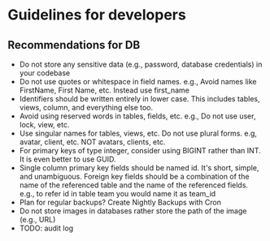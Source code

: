 # Guidelines for developers

## Recommendations for DB
- Do not store any sensitive data (e.g., password, database credentials) in your codebase
- Do not use quotes or whitespace in field names.
  e.g., Avoid names like FirstName, First Name, etc. Instead use first_name
- Identifiers should be written entirely in lower case. This includes tables, views, column, and everything else too. 
- Avoid using reserved words in tables, fields, etc.
  e.g., Do not use user, lock, view, etc.
- Use singular names for tables, views, etc. Do not use plural forms.
  e.g, avatar, client, etc. NOT avatars, clients, etc.
- For primary keys of type integer, consider using BIGINT rather than INT. It is even better to use GUID.
- Single column primary key fields should be named id. It's short, simple, and unambiguous.
  Foreign key fields should be a combination of the name of the referenced table and the name of the referenced fields.
  e.g., to refer id in table team you would name it as team_id
- Plan for regular backups? Create Nightly Backups with Cron
- Do not store images in databases rather store the path of the image (e.g., URL)
- TODO: audit log